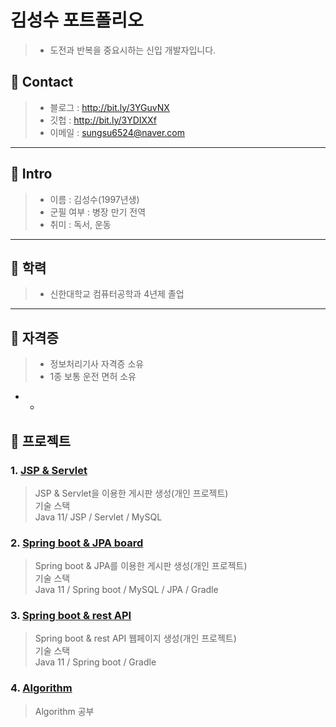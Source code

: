 # 김성수 포트폴리오
> - 도전과 반복을 중요시하는 신입 개발자입니다.


##  📌 Contact
> - 블로그 : http://bit.ly/3YGuvNX
> - 깃헙 : http://bit.ly/3YDIXXf
> - 이메일 : sungsu6524@naver.com

* * *

## 📌  Intro

> - 이름 : 김성수(1997년생)
> - 군필 여부 : 병장 만기 전역
> - 취미 : 독서, 운동

* * *

##  📌 학력
> - 신한대학교 컴퓨터공학과 4년제 졸업

* * *

##  📌 자격증
> - 정보처리기사 자격증 소유
> - 1종 보통 운전 면허 소유
* *

## 📌 프로젝트
### 1. [JSP & Servlet](http://bit.ly/3Gd1DWn)
> JSP & Servlet을 이용한 게시판 생성(개인 프로젝트)
> </br> 기술 스택
> </br> Java 11/ JSP / Servlet / MySQL

### 2. [Spring boot & JPA board](http://bit.ly/3WAHLlt)
> Spring boot & JPA를 이용한 게시판 생성(개인 프로젝트)
> </br> 기술 스택
> </br> Java 11 / Spring boot / MySQL / JPA / Gradle

### 3. [Spring boot & rest API](http://bit.ly/3v98SbC)
> Spring boot & rest API 웹페이지 생성(개인 프로젝트)
> </br> 기술 스택
> </br> Java 11 / Spring boot / Gradle

### 4. [Algorithm](http://bit.ly/3HRZEYV)
> Algorithm 공부


